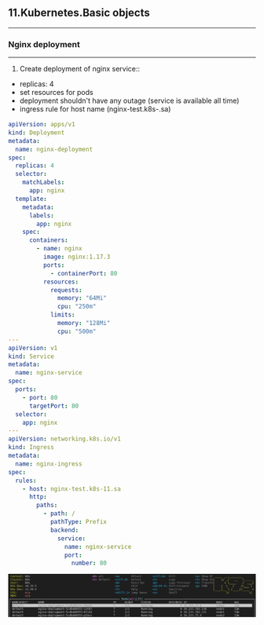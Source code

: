 ## 11.Kubernetes.Basic objects

---

### Nginx deployment

---

1. Create deployment of nginx service::


- replicas: 4
- set resources for pods
- deployment shouldn't have any outage (service is available all time)
- ingress rule for host name (nginx-test.k8s-<NUMBER>.sa)

```yml
apiVersion: apps/v1
kind: Deployment
metadata:
  name: nginx-deployment
spec:
  replicas: 4
  selector:
    matchLabels:
      app: nginx
  template:
    metadata:
      labels:
        app: nginx
    spec:
      containers:
        - name: nginx
          image: nginx:1.17.3
          ports:
            - containerPort: 80
          resources:
            requests:
              memory: "64Mi"
              cpu: "250m"
            limits:
              memory: "128Mi"
              cpu: "500m"
---
apiVersion: v1
kind: Service
metadata:
  name: nginx-service
spec:
  ports:
    - port: 80
      targetPort: 80
  selector:
    app: nginx
---
apiVersion: networking.k8s.io/v1
kind: Ingress
metadata:
  name: nginx-ingress
spec:
  rules:
    - host: nginx-test.k8s-11.sa
      http:
        paths:
          - path: /
            pathType: Prefix
            backend:
              service:
                name: nginx-service
                port:
                  number: 80
```
![nginx_pod](nginx_ks9.jpg)